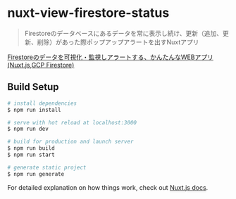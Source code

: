 # nuxt-view-firestore-status

> Firestoreのデータベースにあるデータを常に表示し続け、更新（追加、更新、削除）があった際ポップアップアラートを出すNuxtアプリ

[Firestoreのデータを可視化・監視しアラートする、かんたんなWEBアプリ(Nuxt.js,GCP Firestore)](https://qiita.com/shinkoizumi0033/items/234b1491ece1ebc43e09 "Firestoreのデータを可視化・監視しアラートする、かんたんなWEBアプリ(Nuxt.js,GCP Firestore)")

## Build Setup

``` bash
# install dependencies
$ npm run install

# serve with hot reload at localhost:3000
$ npm run dev

# build for production and launch server
$ npm run build
$ npm run start

# generate static project
$ npm run generate
```

For detailed explanation on how things work, check out [Nuxt.js docs](https://nuxtjs.org).
